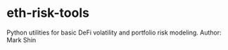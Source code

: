 # eth-risk-tools
Python utilities for basic DeFi volatility and portfolio risk modeling. Author: Mark Shin
